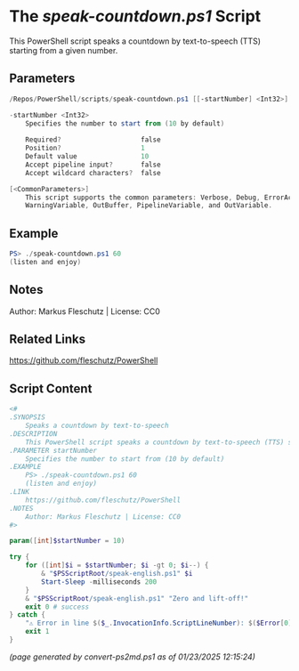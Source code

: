 The *speak-countdown.ps1* Script
===========================

This PowerShell script speaks a countdown by text-to-speech (TTS) starting from a given number.

Parameters
----------
```powershell
/Repos/PowerShell/scripts/speak-countdown.ps1 [[-startNumber] <Int32>] [<CommonParameters>]

-startNumber <Int32>
    Specifies the number to start from (10 by default)
    
    Required?                    false
    Position?                    1
    Default value                10
    Accept pipeline input?       false
    Accept wildcard characters?  false

[<CommonParameters>]
    This script supports the common parameters: Verbose, Debug, ErrorAction, ErrorVariable, WarningAction, 
    WarningVariable, OutBuffer, PipelineVariable, and OutVariable.
```

Example
-------
```powershell
PS> ./speak-countdown.ps1 60
(listen and enjoy)

```

Notes
-----
Author: Markus Fleschutz | License: CC0

Related Links
-------------
https://github.com/fleschutz/PowerShell

Script Content
--------------
```powershell
<#
.SYNOPSIS
	Speaks a countdown by text-to-speech
.DESCRIPTION
	This PowerShell script speaks a countdown by text-to-speech (TTS) starting from a given number.
.PARAMETER startNumber
	Specifies the number to start from (10 by default)
.EXAMPLE
	PS> ./speak-countdown.ps1 60
	(listen and enjoy)
.LINK
	https://github.com/fleschutz/PowerShell
.NOTES
	Author: Markus Fleschutz | License: CC0
#>

param([int]$startNumber = 10)

try {
	for ([int]$i = $startNumber; $i -gt 0; $i--) {
		& "$PSScriptRoot/speak-english.ps1" $i
		Start-Sleep -milliseconds 200
	}
	& "$PSScriptRoot/speak-english.ps1" "Zero and lift-off!"
	exit 0 # success
} catch {
	"⚠️ Error in line $($_.InvocationInfo.ScriptLineNumber): $($Error[0])"
	exit 1
}
```

*(page generated by convert-ps2md.ps1 as of 01/23/2025 12:15:24)*
